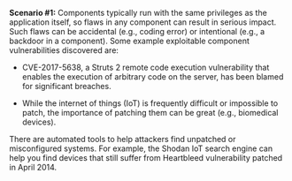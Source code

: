 **Scenario #1:** Components typically run with the same privileges as the application itself, so flaws in any component can result in serious impact. Such flaws can be accidental (e.g., coding error) or intentional (e.g., a backdoor in a component). Some example exploitable component vulnerabilities discovered are:

- CVE-2017-5638, a Struts 2 remote code execution vulnerability that enables the execution of arbitrary code on the server, has been blamed for significant breaches.
    
- While the internet of things (IoT) is frequently difficult or impossible to patch, the importance of patching them can be great (e.g., biomedical devices).
    

There are automated tools to help attackers find unpatched or misconfigured systems. For example, the Shodan IoT search engine can help you find devices that still suffer from Heartbleed vulnerability patched in April 2014.